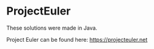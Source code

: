 ProjectEuler
============

These solutions were made in Java.

Project Euler can be found here: https://projecteuler.net
